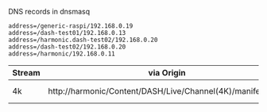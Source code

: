 DNS records in dnsmasq
```
address=/generic-raspi/192.168.0.19
address=/dash-test01/192.168.0.13
address=/harmonic.dash-test02/192.168.0.20
address=/dash-test02/192.168.0.20
address=/harmonic/192.168.0.11
```


| Stream | via Origin | via CDN | via m2u |
|---|---|---|---|
|4k |http://harmonic/Content/DASH/Live/Channel(4K)/manifest.mpd|http://harmonic.dash-test02/Content/DASH/Live/Channel(4K)/manifest.mpd|http://generic-raspi/Content/DASH/Live/Channel(4K)/manifest.mpd|
